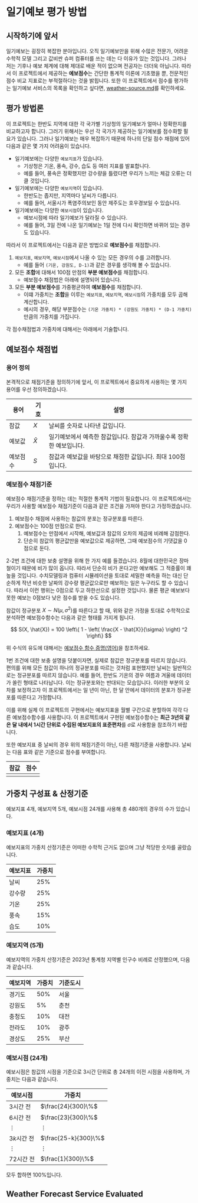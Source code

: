 # 일기예보 평가 방법
## 시작하기에 앞서
일기예보는 굉장히 복잡한 분야입니다. 오직 일기예보만을 위해 수많은 전문가, 어려운 수학적 모델 그리고 값비싼 슈퍼 컴퓨터를 쓰는 데는 다 이유가 있는 것입니다. 그러나 저는 기후나 예보 체계에 대해 제대로 배운 적이 없으며 전공자는 더더욱 아닙니다. 따라서 이 프로젝트에서 제공하는 **예보점수**는 간단한 통계적 이론에 기초했을 뿐, 전문적인 점수 비교 지표로는 부적절하다는 것을 밝힙니다. 또한 이 프로젝트에서 점수를 평가하는 일기예보 서비스의 목록을 확인하고 싶다면, [weather-source.md](./weather-source.md)를 확인하세요.

## 평가 방법론
이 프로젝트는 한반도 지역에 대한 각 국가별 기상청의 일기예보가 얼마나 정확한지를 비교하고자 합니다. 그러기 위해서는 우선 각 국가가 제공하는 일기예보를 점수화할 필요가 있습니다. 그러나 일기예보는 매우 복잡하기 때문에 하나의 단일 점수 채점에 있어 다음과 같은 몇 가지 어려움이 있습니다. 

* 일기예보에는 다양한 `예보지표`가 있습니다.
    * 기상청은 기온, 풍속, 강수, 습도 등 여러 지표를 발표합니다.
    * 예를 들어, 풍속은 정확했지만 강수량을 틀렸다면 우리가 느끼는 체감 오류는 더 클 것입니다.
* 일기예보에는 다양한 `예보지역`이 있습니다.
    * 한반도는 좁지만, 지역마다 날씨가 다릅니다.
    * 예를 들어, 서울시가 폭염주의보인 동안 제주도는 호우경보일 수 있습니다.
* 일기예보에는 다양한 `예보시점`이 있습니다.
    * 예보시점에 따라 일기예보가 달라질 수 있습니다.
    * 예를 들어, 3일 전에 나온 일기예보는 1일 전에 다시 확인하면 바뀌어 있는 경우도 있습니다.

따라서 이 프로젝트에서는 다음과 같은 방법으로 **예보점수**를 채점합니다.

1. `예보지표`, `예보지역`, `예보시점`에서 나올 수 있는 모든 경우의 수를 고려합니다.
    * 예를 들어 `(기온, 강원도, D-1)`과 같은 경우를 생각해 볼 수 있습니다.
2. 모든 **조합**에 대해서 100점 만점의 **부분 예보점수**를 채점합니다.
    * 예보점수 채점법은 아래에 설명되어 있습니다.
3. 모든 **부분 예보점수**를 가중평균하여 **예보점수**를 채점합니다.
    * 이떄 가중치는 **조합**을 이루는 `예보지표`, `예보지역`, `예보시점`의 가중치를 모두 곱해 계산합니다.
    * 예시의 경우, 해당 부분점수는 `(기온 가중치) * (강원도 가중치) * (D-1 가중치)`만큼의 가중치를 가집니다.

각 점수채점법과 가중치에 대해서는 아래에서 기술합니다.

## 예보점수 채점법

### 용어 정의
본격적으로 채점기준을 정의하기에 앞서, 이 프로젝트에서 중요하게 사용하는 몇 가지 용어를 우선 정의하겠습니다.

| 용어 | 기호 | 설명 |
|------|-----|------|
| 참값 | $X$ | 날씨를 숫자로 나타낸 값입니다. |
| 예보값 | $\hat{X}$ | 일기예보에서 예측한 참값입니다. 참값과 가까울수록 정확한 예보입니다. |
| 예보점수 | $S$ | 참값과 예보값을 바탕으로 채점한 값입니다. 최대 100점입니다. |

### 예보점수 채점기준
예보점수 채점기준을 정하는 데는 적절한 통계적 기법이 필요합니다. 이 프로젝트에서는 우리가 사용할 예보점수 채점기준이 다음과 같은 조건을 가져야 한다고 가정하겠습니다.

1. 예보점수 채점에 사용하는 참값의 분포는 정규분포를 따른다.
2. 예보점수는 100점 만점으로 한다.
    1. 예보점수는 만점에서 시작해, 예보값과 참값의 오차의 제곱에 비례해 감점한다.
    2. 단순히 참값의 평균값만을 예보값으로 제공하면, 그때 예보점수의 기댓값을 0점으로 둔다.

2-2번 조건에 대한 보충 설명을 위해 한 가지 예를 들겠습니다. 8월에 대한민국은 장마철이기 때문에 비가 많이 옵니다. 따라서 단순히 비가 온다고만 예보해도 그 적중률이 꽤 높을 것입니다. 수치모델링과 컴퓨터 시뮬레이션을 토대로 세밀한 예측을 하는 대신 단순하게 작년 비슷한 날짜의 강수량 평균값으로만 예보하는 일은 누구라도 할 수 있습니다. 따라서 이런 행위는 0점으로 두고 하한선으로 설정한 것입니다. 물론 평균 예보보다 못한 예보는 0점보다 낮은 점수를 받을 수도 있습니다.

참값이 정규분포 $X \sim N (\mu, \sigma^2)$를 따른다고 할 때, 위와 같은 가정을 토대로 수학적으로 분석하면 예보점수함수는 다음과 같은 형태를 가지게 됩니다.

$$ S(X, \hat{X}) =
100 \left\{
    1 - \left(
        \frac{X - \hat{X}}{\sigma}
    \right) ^2
\right\} $$

위 수식의 유도에 대해서는 [예보점수 함수 증명(영어)](./forecast-scoring.md)을 참조하세요.

1번 조건에 대한 보충 설명을 덧붙이자면, 실제로 참값은 정규분포를 따르지 않습니다. 편의를 위해 모든 참값이 하나의 정규분포를 따르는 것처럼 표현했지만 날씨는 일반적으로는 정규분포를 따르지 않습니다. 예를 들어, 한반도 기온의 경우 여름과 겨울에 데이터가 쏠린 형태로 나타납니다. 이는 정규분포와는 반대되는 모습입니다. 이러한 부분의 오차를 보정하고자 이 프로젝트에서는 일 년이 아닌, 한 달 안에서 데이터의 분포가 정규분포를 따른다고 가정합니다.

이를 위해 실제 이 프로젝트의 구현에서는 예보지표을 월별 구간으로 분할하여 각각 다른 예보점수함수를 사용합니다. 이 프로젝트에서 구현된 예보점수함수는 **최근 3년의 같은 달 내에서 1시간 단위로 수집된 예보지표의 표준편차**를 $\sigma$로 사용함을 참조하기 바랍니다.

또한 예보지표 중 날씨의 경우 위의 채점기준이 아닌, 다른 채점기준을 사용합니다. 날씨는 다음 표와 같은 기준으로 점수를 부여합니다.

| 참값 | 점수 |
|-----|------|
| | |

## 가중치 구성표 & 산정기준

예보지표 4개, 예보지역 5개, 예보시점 24개를 사용해 총 480개의 경우의 수가 있습니다.

### 예보지표 (4개)

예보지표의 가중치 산정기준은 어떠한 수학적 근거도 없으며 그냥 적당한 숫자를 골랐습니다.

| 예보지표 | 가중치 |
|----------|-----|
| 날씨 | 25% |
| 강수량 | 25% |
| 기온 | 25% |
| 풍속 | 15% |
| 습도 | 10% |

### 예보지역 (5개)

예보지역의 가중치 산정기준은 2023년 통계청 지역별 인구수 비례로 산정했으며, 다음과 같습니다.

| 예보지역 | 가중치 | 기준도시 |
|----------|-----|--------|
| 경기도 | 50% | 서울 |
| 강원도 | 5% | 춘천 |
| 충청도 | 10% | 대전 |
| 전라도 | 10% | 광주 |
| 경상도 | 25% | 부산 |

### 예보시점 (24개)

예보시점은 참값의 시점을 기준으로 3시간 단위로 총 24개의 이전 시점을 사용하며, 가중치는 다음과 같습니다.

| 예보시점 | 가중치 |
|----------|-----|
| 3시간 전 | $\frac{24}{300}\%$ |
| 6시간 전 | $\frac{23}{300}\%$ |
| ⋮ | ⋮ |
| $3k$시간 전 | $\frac{25-k}{300}\%$ |
| ⋮ | ⋮ |
| 72시간 전 | $\frac{1}{300}\%$ |

모두 합하면 $100\%$입니다.

## Weather Forecast Service Evaluated